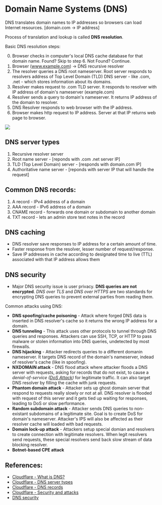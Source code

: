 # Domain Name Systems (DNS)

DNS translates domain names to IP addresses so browsers can load Internet resources. [domain.com -> IP address]

Process of translation and lookup is called **DNS resolution**.

Basic DNS resolution steps:

0. Browser checks in computer's local DNS cache database for that domain name. Found? Skip to step 6. Not Found? Continue.
1. Browser (www.example.com) -> DNS recursive resolver
2. The resolver queries a DNS root nameserver. Root server responds to resolvers address of Top Level Domain (TLD) DNS server - like .com, .net - which stores information about its domains.
3. Resolver makes request to .com TLD server. It responds to resolver with IP address of domain's nameserver (example.com)
4. Resolver sends a query to domain's nameserver. It returns IP address of the domain to resolver.
5. DNS Resolver responds to web browser with the IP address.
6. Browser makes http request to IP address. Server at that IP returns web page to browser. 


![](https://miro.medium.com/max/1400/0*Pr-60siIK-kubPqj.png)

## DNS server types

1. Recursive resolver server 
2. Root name server - [reponds with .com .net server IP]
3. TLD (Top Level Domain) server - [responds with domain.com IP]
4. Authoritative name server - [reponds with server IP that will handle the request]

## Common DNS records:

1. A record -  IPv4 address of a domain
2. AAA record -  IPv6 address of a domain
3. CNAME record -  forwards one domain or subdomain to another domain
4. TXT record - lets an admin store text notes in the record

## DNS caching

- DNS resolver save responses to IP address for a certain amount of time.
- Faster response from the resolver, lesser number of request/response. 
- Save IP addresses in cache according to designated time to live (TTL) associated with that IP address allows them 

## DNS security

- Major DNS security issue is user privacy. **DNS queries are not encrypted**. *DNS over TLS* and *DNS over HTTPS* are two standards for encrypting DNS queries to prevent external parties from reading them. 

Common attacks using DNS:

- **DNS spoofing/cache poisoning** - Attack where forged DNS data is inserted in DNS resolver's cache so it returns the wrong IP address for a domain. 
- **DNS tunneling** - This attack uses other protocols to tunnel through DNS queries and responses.  Attackers can use SSH, TCP, or HTTP to pass malware or stolen information into DNS queries, undetected by most firewalls.
- **DNS hijacking** - Attacker redirects queries to a different domanin nameserver.  It targets DNS record of the domain's nameserver, indead of resolver's cache (like in spoofing). 
- **NXDOMAIN attack** - DNS flood attack where attacker floods a DNS server with requests, asking for records that do not exist, to cause a *denial-of-service ([DoS Attack](https://www.cloudflare.com/learning/ddos/glossary/denial-of-service/))* for legitimate traffic. It can also target DNS resolver by filling the cache with junk requests.
- **Phantom domain attack** - Attacker sets up ghost domain server that respond to requests really slowly or not at all. DNS resolver is flooded with request of this server and it gets tied up waiting for responses, leading to DoS or slow performance. 
- **Random subdomain attack** - Attacker sends DNS queries to non-existant subdomains of a legitimate site. Goal is to create DoS for domain's nameserver. Attacker's IPS  will also be affected as their resolver cache will loaded with bad requests. 
- **Domain lock-up attack** - Attackers setup special domian and resolvers to create connection with legitimate resolvers. When legit resolvers send requests, these special resolvers send back slow stream of data blocking resolver. 
- **Botnet-based CPE attack**


## References:

- [Cloudflare - What is DNS?](https://www.cloudflare.com/en-in/learning/dns/what-is-dns/)
- [Cloudflare - DNS server types](https://www.cloudflare.com/learning/dns/dns-server-types/)
- [Cloudflare - DNS records](https://www.cloudflare.com/learning/dns/dns-records/)
- [Cloudflare - Security and attacks](https://www.cloudflare.com/en-in/learning/dns/dns-security/)
- [DNS security](https://www.checkpoint.com/cyber-hub/network-security/what-is-dns-security/)


